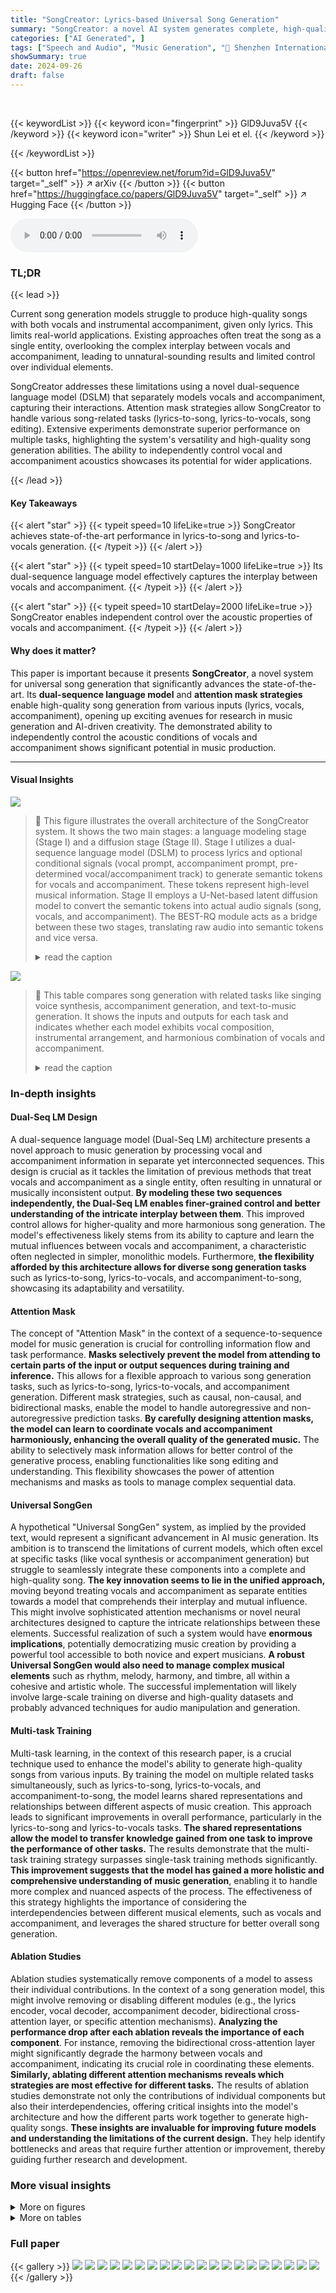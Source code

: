 ```yaml
---
title: "SongCreator: Lyrics-based Universal Song Generation"
summary: "SongCreator: a novel AI system generates complete, high-quality songs from lyrics, surpassing existing methods in lyrics-to-song and lyrics-to-vocals generation."
categories: ["AI Generated", ]
tags: ["Speech and Audio", "Music Generation", "🏢 Shenzhen International Graduate School, Tsinghua University",]
showSummary: true
date: 2024-09-26
draft: false
---
```


<br>

{{< keywordList >}}
{{< keyword icon="fingerprint" >}} GlD9Juva5V {{< /keyword >}}
{{< keyword icon="writer" >}} Shun Lei et el. {{< /keyword >}}
 
{{< /keywordList >}}

{{< button href="https://openreview.net/forum?id=GlD9Juva5V" target="_self" >}}
↗ arXiv
{{< /button >}}
{{< button href="https://huggingface.co/papers/GlD9Juva5V" target="_self" >}}
↗ Hugging Face
{{< /button >}}



<audio controls>
    <source src="https://ai-paper-reviewer.com/GlD9Juva5V/podcast.wav" type="audio/wav">
    Your browser does not support the audio element.
</audio>


### TL;DR


{{< lead >}}

Current song generation models struggle to produce high-quality songs with both vocals and instrumental accompaniment, given only lyrics. This limits real-world applications.  Existing approaches often treat the song as a single entity, overlooking the complex interplay between vocals and accompaniment, leading to unnatural-sounding results and limited control over individual elements.

SongCreator addresses these limitations using a novel dual-sequence language model (DSLM) that separately models vocals and accompaniment, capturing their interactions.  Attention mask strategies allow SongCreator to handle various song-related tasks (lyrics-to-song, lyrics-to-vocals, song editing).  Extensive experiments demonstrate superior performance on multiple tasks, highlighting the system's versatility and high-quality song generation abilities.  The ability to independently control vocal and accompaniment acoustics showcases its potential for wider applications.

{{< /lead >}}


#### Key Takeaways

{{< alert "star" >}}
{{< typeit speed=10 lifeLike=true >}} SongCreator achieves state-of-the-art performance in lyrics-to-song and lyrics-to-vocals generation. {{< /typeit >}}
{{< /alert >}}

{{< alert "star" >}}
{{< typeit speed=10 startDelay=1000 lifeLike=true >}} Its dual-sequence language model effectively captures the interplay between vocals and accompaniment. {{< /typeit >}}
{{< /alert >}}

{{< alert "star" >}}
{{< typeit speed=10 startDelay=2000 lifeLike=true >}} SongCreator enables independent control over the acoustic properties of vocals and accompaniment. {{< /typeit >}}
{{< /alert >}}

#### Why does it matter?
This paper is important because it presents **SongCreator**, a novel system for universal song generation that significantly advances the state-of-the-art.  Its **dual-sequence language model** and **attention mask strategies** enable high-quality song generation from various inputs (lyrics, vocals, accompaniment), opening up exciting avenues for research in music generation and AI-driven creativity. The demonstrated ability to independently control the acoustic conditions of vocals and accompaniment shows significant potential in music production.

------
#### Visual Insights



![](https://ai-paper-reviewer.com/GlD9Juva5V/figures_2_1.jpg)

> 🔼 This figure illustrates the overall architecture of the SongCreator system.  It shows the two main stages: a language modeling stage (Stage I) and a diffusion stage (Stage II). Stage I utilizes a dual-sequence language model (DSLM) to process lyrics and optional conditional signals (vocal prompt, accompaniment prompt, pre-determined vocal/accompaniment track) to generate semantic tokens for vocals and accompaniment.  These tokens represent high-level musical information. Stage II employs a U-Net-based latent diffusion model to convert the semantic tokens into actual audio signals (song, vocals, and accompaniment).  The BEST-RQ module acts as a bridge between these two stages, translating raw audio into semantic tokens and vice versa.
> <details>
> <summary>read the caption</summary>
> Figure 1: The overview of SongCreator. The BEST-RQ tokens is a proxy that bridges the DSLM and the latent diffusion model.
> </details>





![](https://ai-paper-reviewer.com/GlD9Juva5V/tables_1_1.jpg)

> 🔼 This table compares song generation with related tasks like singing voice synthesis, accompaniment generation, and text-to-music generation.  It shows the inputs and outputs for each task and indicates whether each model exhibits vocal composition, instrumental arrangement, and harmonious combination of vocals and accompaniment.
> <details>
> <summary>read the caption</summary>
> Table 1: A comparison of song generation with related tasks in the literature. We use Composition to denote whether the model can complete vocal composition, Arrangement to denote whether the model can arrange the instrumental accompaniment, and Harmony to denote whether vocals and accompaniment sound harmonious and pleasant together.
> </details>





### In-depth insights


#### Dual-Seq LM Design
A dual-sequence language model (Dual-Seq LM) architecture presents a novel approach to music generation by processing vocal and accompaniment information in separate yet interconnected sequences. This design is crucial as it tackles the limitation of previous methods that treat vocals and accompaniment as a single entity, often resulting in unnatural or musically inconsistent output.  **By modeling these two sequences independently, the Dual-Seq LM enables finer-grained control and better understanding of the intricate interplay between them**. This improved control allows for higher-quality and more harmonious song generation. The model's effectiveness likely stems from its ability to capture and learn the mutual influences between vocals and accompaniment, a characteristic often neglected in simpler, monolithic models.  Furthermore, **the flexibility afforded by this architecture allows for diverse song generation tasks** such as lyrics-to-song, lyrics-to-vocals, and accompaniment-to-song, showcasing its adaptability and versatility.

#### Attention Mask
The concept of "Attention Mask" in the context of a sequence-to-sequence model for music generation is crucial for controlling information flow and task performance.  **Masks selectively prevent the model from attending to certain parts of the input or output sequences during training and inference.** This allows for a flexible approach to various song generation tasks, such as lyrics-to-song, lyrics-to-vocals, and accompaniment generation.  Different mask strategies, such as causal, non-causal, and bidirectional masks, enable the model to handle autoregressive and non-autoregressive prediction tasks. **By carefully designing attention masks, the model can learn to coordinate vocals and accompaniment harmoniously, enhancing the overall quality of the generated music.**  The ability to selectively mask information allows for better control of the generative process, enabling functionalities like song editing and understanding. This flexibility showcases the power of attention mechanisms and masks as tools to manage complex sequential data.

#### Universal SongGen
A hypothetical "Universal SongGen" system, as implied by the provided text, would represent a significant advancement in AI music generation.  Its ambition is to transcend the limitations of current models, which often excel at specific tasks (like vocal synthesis or accompaniment generation) but struggle to seamlessly integrate these components into a complete and high-quality song.  **The key innovation seems to lie in the unified approach,** moving beyond treating vocals and accompaniment as separate entities towards a model that comprehends their interplay and mutual influence. This might involve sophisticated attention mechanisms or novel neural architectures designed to capture the intricate relationships between these elements.  Successful realization of such a system would have **enormous implications**, potentially democratizing music creation by providing a powerful tool accessible to both novice and expert musicians.  **A robust Universal SongGen would also need to manage complex musical elements** such as rhythm, melody, harmony, and timbre, all within a cohesive and artistic whole.  The successful implementation will likely involve large-scale training on diverse and high-quality datasets and probably advanced techniques for audio manipulation and generation.

#### Multi-task Training
Multi-task learning, in the context of this research paper, is a crucial technique used to enhance the model's ability to generate high-quality songs from various inputs.  By training the model on multiple related tasks simultaneously, such as lyrics-to-song, lyrics-to-vocals, and accompaniment-to-song, the model learns shared representations and relationships between different aspects of music creation. This approach leads to significant improvements in overall performance, particularly in the lyrics-to-song and lyrics-to-vocals tasks.  **The shared representations allow the model to transfer knowledge gained from one task to improve the performance of other tasks.** The results demonstrate that the multi-task training strategy surpasses single-task training methods significantly.  **This improvement suggests that the model has gained a more holistic and comprehensive understanding of music generation**, enabling it to handle more complex and nuanced aspects of the process. The effectiveness of this strategy highlights the importance of considering the interdependencies between different musical elements, such as vocals and accompaniment, and leverages the shared structure for better overall song generation.

#### Ablation Studies
Ablation studies systematically remove components of a model to assess their individual contributions.  In the context of a song generation model, this might involve removing or disabling different modules (e.g., the lyrics encoder, vocal decoder, accompaniment decoder, bidirectional cross-attention layer, or specific attention mechanisms).  **Analyzing the performance drop after each ablation reveals the importance of each component**. For instance, removing the bidirectional cross-attention layer might significantly degrade the harmony between vocals and accompaniment, indicating its crucial role in coordinating these elements.  **Similarly, ablating different attention mechanisms reveals which strategies are most effective for different tasks.**  The results of ablation studies demonstrate not only the contributions of individual components but also their interdependencies, offering critical insights into the model's architecture and how the different parts work together to generate high-quality songs.  **These insights are invaluable for improving future models and understanding the limitations of the current design.**  They help identify bottlenecks and areas that require further attention or improvement, thereby guiding further research and development.


### More visual insights

<details>
<summary>More on figures
</summary>


![](https://ai-paper-reviewer.com/GlD9Juva5V/figures_3_1.jpg)

> 🔼 This figure illustrates the architecture of the Dual-Sequence Language Model (DSLM) which is a core component of SongCreator.  The DSLM consists of three decoders: one for vocals, one for accompaniment, and one for the complete song.  Each decoder utilizes self-attention and cross-attention mechanisms. Notably, a bidirectional cross-attention (BCA) layer allows interaction between the vocal and accompaniment decoders, enabling a more harmoniously coordinated output.  The figure highlights various attention mask strategies used for different song generation tasks (lyrics-to-song, vocals-to-song, accompaniment-to-song, song editing, etc.).  These attention masks control information flow within and between the decoders, adapting DSLM for various song-related tasks.
> <details>
> <summary>read the caption</summary>
> Figure 2: The overview of DSLM with the attention mask strategies. The DSLM can utilize specific attention mask strategy to achieve different song generation tasks. We illustrate multiple attention mask strategies of what each vocal token's representation attend to in both self-attention and bidirectional cross-attention. Attention mask strategies in the accompaniment decoder are similar.
> </details>



![](https://ai-paper-reviewer.com/GlD9Juva5V/figures_8_1.jpg)

> 🔼 The figure shows the results of an A/B preference test comparing SongCreator's performance to a version of the model without the Bidirectional Cross-Attention (BCA) layer.  The test was performed on two tasks: lyrics-to-song and lyrics-to-vocals. The results indicate that the BCA layer significantly improves the performance of the model, especially on the lyrics-to-vocals task.  SongCreator with BCA is overwhelmingly preferred in both scenarios.
> <details>
> <summary>read the caption</summary>
> Figure 3: Results of the AB preference test between SongCreator and the model without using BCA.
> </details>



![](https://ai-paper-reviewer.com/GlD9Juva5V/figures_9_1.jpg)

> 🔼 This figure shows the results of an A/B preference test comparing SongCreator's performance against a version of the model where the non-causal attention mask in the self-attention layer was disabled.  The test was conducted across three tasks: lyrics-to-song, vocals-to-song, and accompaniment-to-song. The results demonstrate a significant performance decrease in all three tasks when the non-causal mask was removed, especially for the vocals-to-song task.  This highlights the importance of the non-causal attention mask for capturing contextual relationships and improving generation quality.
> <details>
> <summary>read the caption</summary>
> Figure 4: Results of the AB preference test between SongCreator and the model without using non-causal mask in SA.
> </details>



![](https://ai-paper-reviewer.com/GlD9Juva5V/figures_22_1.jpg)

> 🔼 This figure shows a high-level overview of the SongCreator architecture.  It illustrates the data flow, starting with lyrics as input. The lyrics are then processed by a dual-sequence language model (DSLM), which generates semantic tokens for both vocals and accompaniment. These tokens are further processed by a latent diffusion model which ultimately outputs the song audio. BEST-RQ tokens act as an intermediary representation between the DSLM and the diffusion model.
> <details>
> <summary>read the caption</summary>
> Figure 1: The overview of SongCreator. The BEST-RQ tokens is a proxy that bridges the DSLM and the latent diffusion model.
> </details>



![](https://ai-paper-reviewer.com/GlD9Juva5V/figures_24_1.jpg)

> 🔼 This figure shows the overall architecture of the SongCreator system.  It illustrates the flow of information, starting with lyrics as input, which are then encoded using a Lyrics Encoder. This information is then passed to a Dual-Sequence Language Model (DSLM), which independently processes the vocal and accompaniment components. The DSLM outputs are converted into semantic tokens using a BEST-RQ module, which serves as a bridge to a Latent Diffusion Model (LDM).  The LDM finally generates the song audio, integrating both vocals and accompaniment.
> <details>
> <summary>read the caption</summary>
> Figure 1: The overview of SongCreator. The BEST-RQ tokens is a proxy that bridges the DSLM and the latent diffusion model.
> </details>



![](https://ai-paper-reviewer.com/GlD9Juva5V/figures_24_2.jpg)

> 🔼 This figure shows the overall architecture of the SongCreator model. It consists of three main stages: 1) a lyrics encoder that processes the input lyrics; 2) a dual-sequence language model (DSLM) that generates semantic tokens for both vocals and accompaniment; and 3) a latent diffusion model that converts these tokens into high-quality audio. The BEST-RQ tokens act as an intermediary representation between the DSLM and the latent diffusion model.  The figure also illustrates the process of generating a song from lyrics and optionally including vocal or accompaniment prompts.
> <details>
> <summary>read the caption</summary>
> Figure 1: The overview of SongCreator. The BEST-RQ tokens is a proxy that bridges the DSLM and the latent diffusion model.
> </details>



![](https://ai-paper-reviewer.com/GlD9Juva5V/figures_25_1.jpg)

> 🔼 This figure shows a high-level overview of the SongCreator architecture, illustrating the flow of information from lyrics input to the final generated song audio.  The lyrics are first processed by a lyrics encoder, then fed into a dual-sequence language model (DSLM) which generates semantic tokens representing vocals and accompaniment separately. These tokens are then converted to audio using a latent diffusion model (LDM) with the help of BEST-RQ which acts as a bridge between the DSLM and LDM. The figure also shows the optional addition of vocal and accompaniment prompts to control the characteristics of the generated audio. 
> <details>
> <summary>read the caption</summary>
> Figure 1: The overview of SongCreator. The BEST-RQ tokens is a proxy that bridges the DSLM and the latent diffusion model.
> </details>



![](https://ai-paper-reviewer.com/GlD9Juva5V/figures_25_2.jpg)

> 🔼 This figure shows the overall architecture of SongCreator, a lyrics-based universal song generation system.  It details the two main stages: language modeling and diffusion. The language modeling stage uses a dual-sequence language model (DSLM) to process lyrics and generate semantic tokens for both vocals and accompaniment. These tokens are then fed into a latent diffusion model (LDM), which uses a variational autoencoder (VAE) and a U-Net to generate the final audio.  BEST-RQ tokens act as an intermediary representation between the DSLM and the LDM.
> <details>
> <summary>read the caption</summary>
> Figure 1: The overview of SongCreator. The BEST-RQ tokens is a proxy that bridges the DSLM and the latent diffusion model.
> </details>



![](https://ai-paper-reviewer.com/GlD9Juva5V/figures_25_3.jpg)

> 🔼 This figure illustrates the architecture of SongCreator, a lyrics-based universal song generation system.  It shows the main components: a lyrics encoder, a dual-sequence language model (DSLM) with separate decoders for vocals and accompaniment, and a latent diffusion model (LDM) for audio generation.  The BEST-RQ tokens act as an intermediary representation between the DSLM's textual outputs and the LDM's audio generation process.  The diagram also shows the flow of information, from lyrics input to final song audio output, including optional conditional signals such as vocal and accompaniment prompts.
> <details>
> <summary>read the caption</summary>
> Figure 1: The overview of SongCreator. The BEST-RQ tokens is a proxy that bridges the DSLM and the latent diffusion model.
> </details>



![](https://ai-paper-reviewer.com/GlD9Juva5V/figures_26_1.jpg)

> 🔼 This figure shows the overall architecture of the SongCreator model.  It illustrates the process of song generation, starting with lyrics as input. The lyrics are encoded, and then a dual-sequence language model (DSLM) processes the information to generate semantic tokens for both vocals and accompaniment.  These tokens are then fed into a latent diffusion model that outputs the final song audio. BEST-RQ tokens act as an intermediary representation between the DSLM and the diffusion model.
> <details>
> <summary>read the caption</summary>
> Figure 1: The overview of SongCreator. The BEST-RQ tokens is a proxy that bridges the DSLM and the latent diffusion model.
> </details>



</details>




<details>
<summary>More on tables
</summary>


![](https://ai-paper-reviewer.com/GlD9Juva5V/tables_5_1.jpg)
> 🔼 This table lists the eight tasks supported by the SongCreator model, showing the input conditions, output types, and the attention mask strategies (self-attention and bidirectional cross-attention) used for each task.  The * indicates tasks where SongCreator shows significant improvement over previous state-of-the-art methods.  Square brackets around conditions indicate optional inputs.
> <details>
> <summary>read the caption</summary>
> Table 2: Specific attention mask strategy of all tasks supported by SongCreator. [·] indicates that the condition is optional. * indicates that our proposed model achieves significant improvements in this task.
> </details>

![](https://ai-paper-reviewer.com/GlD9Juva5V/tables_7_1.jpg)
> 🔼 This table presents the results of the lyrics-to-song task without using any audio prompts. It compares the performance of SongCreator with several baseline models across three metrics: FAD (Fréchet Audio Distance), Musicality (MOS score), and Quality (MOS score). Lower FAD indicates better generation fidelity, while higher Musicality and Quality scores represent better subjective evaluations. The results show that SongCreator outperforms the baseline models in both musicality and quality.
> <details>
> <summary>read the caption</summary>
> Table 3: Lyrics-to-song evaluation without audio prompt.
> </details>

![](https://ai-paper-reviewer.com/GlD9Juva5V/tables_7_2.jpg)
> 🔼 This table presents the results of the lyrics-to-vocals task without using any audio prompts. It compares the performance of SongCreator and several baselines, including MusicLM and VALL-E, across three evaluation metrics: Musicality, Quality, and Similarity.  SongCreator demonstrates superior performance across all three metrics compared to the baselines.
> <details>
> <summary>read the caption</summary>
> Table 4: Lyrics-to-vocals evaluation without audio prompt.
> </details>

![](https://ai-paper-reviewer.com/GlD9Juva5V/tables_7_3.jpg)
> 🔼 This table presents the results of a prompt-based lyrics-to-vocals experiment.  The model generated vocals using prompts randomly selected from a held-out set. The results are evaluated using SECS (Speaker Embedding Cosine Similarity), Musicality (MOS score), and Similarity (MOS score).  The metrics assess the quality of the generated vocals in terms of speaker similarity, musicality, and overall similarity to reference vocals.
> <details>
> <summary>read the caption</summary>
> Table 6: Prompt-based lyrics-to-vocals. We sample the prompt at random from a held-out set.
> </details>

![](https://ai-paper-reviewer.com/GlD9Juva5V/tables_7_4.jpg)
> 🔼 This table presents the results of a prompt-based lyrics-to-song generation task.  The model was evaluated using FAD (Fréchet Audio Distance), MCD (Mel-Cepstral Distortion), Musicality (MOS), and Similarity (MOS) metrics.  The prompt was randomly selected from a held-out set to assess the model's ability to generate songs with varied acoustic conditions based on the provided prompt.
> <details>
> <summary>read the caption</summary>
> Table 5: Prompt-based lyrics-to-song. We sample the prompt at random from a held-out set.
> </details>

![](https://ai-paper-reviewer.com/GlD9Juva5V/tables_7_5.jpg)
> 🔼 This table presents the results of the Vocals-to-song task, comparing SongCreator against several baselines.  Metrics include FAD (Fréchet Audio Distance), Musicality (MOS score), and Harmony (MOS score).  The table helps demonstrate SongCreator's performance compared to existing methods when generating a song from an input vocal track.
> <details>
> <summary>read the caption</summary>
> Table 7: Vocals-to-song evaluation.
> </details>

![](https://ai-paper-reviewer.com/GlD9Juva5V/tables_8_1.jpg)
> 🔼 This table presents the results of the music continuation evaluation. Three models, AudioLM, GPT, and SongCreator, are evaluated using three metrics: FAD (Fréchet Audio Distance), Musicality (MOS score), and Similarity (MOS score).  Lower FAD indicates better fidelity, while higher Musicality and Similarity scores indicate better performance.  The results show that SongCreator achieves competitive performance with state-of-the-art models in music continuation.
> <details>
> <summary>read the caption</summary>
> Table 9: Music continuation evaluation.
> </details>

![](https://ai-paper-reviewer.com/GlD9Juva5V/tables_8_2.jpg)
> 🔼 This table compares different music generation tasks based on their inputs and outputs, focusing on whether each task involves vocal composition, instrumental arrangement, and the harmonious integration of vocals and accompaniment.  It helps to illustrate the unique contribution of the SongCreator model, which aims to achieve all three aspects simultaneously.
> <details>
> <summary>read the caption</summary>
> Table 1: A comparison of song generation with related tasks in the literature. We use Composition to denote whether the model can complete vocal composition, Arrangement to denote whether the model can arrange the instrumental accompaniment, and Harmony to denote whether vocals and accompaniment sound harmonious and pleasant together.
> </details>

![](https://ai-paper-reviewer.com/GlD9Juva5V/tables_15_1.jpg)
> 🔼 This table compares the capabilities of different song generation approaches and related tasks, focusing on whether they can perform vocal composition, instrumental arrangement, and harmonious vocal and accompaniment generation.  It highlights the unique challenge of generating songs with both vocals and accompaniment given only lyrics as input.
> <details>
> <summary>read the caption</summary>
> Table 1: A comparison of song generation with related tasks in the literature. We use Composition to denote whether the model can complete vocal composition, Arrangement to denote whether the model can arrange the instrumental accompaniment, and Harmony to denote whether vocals and accompaniment sound harmonious and pleasant together.
> </details>

![](https://ai-paper-reviewer.com/GlD9Juva5V/tables_16_1.jpg)
> 🔼 This table presents a comparison of the performance of various semantic tokenizers in reconstructing music.  The models used were HuBERT, MERT, MusicFM, and BEST-RQ.  The evaluation metric used was ViSQOL, which measures the quality of the reconstructed audio.  BEST-RQ shows the best performance, suggesting it is a better choice for music reconstruction.
> <details>
> <summary>read the caption</summary>
> Table 13: Reconstructed music performance results for different semantic tokenizers.
> </details>

![](https://ai-paper-reviewer.com/GlD9Juva5V/tables_19_1.jpg)
> 🔼 This table compares different music generation tasks, including singing voice synthesis, song composition, text-to-music, accompaniment generation, and the complete song generation task. For each task, it lists the input, output, and whether the model can complete vocal composition, instrumental arrangement, and achieve harmonious vocals and accompaniment.  The table highlights that while previous work has tackled aspects of song generation, the complete generation of songs with both vocals and accompaniment from lyrics remained a significant challenge before SongCreator.
> <details>
> <summary>read the caption</summary>
> Table 1: A comparison of song generation with related tasks in the literature. We use Composition to denote whether the model can complete vocal composition, Arrangement to denote whether the model can arrange the instrumental accompaniment, and Harmony to denote whether vocals and accompaniment sound harmonious and pleasant together.
> </details>

![](https://ai-paper-reviewer.com/GlD9Juva5V/tables_19_2.jpg)
> 🔼 This table presents the results of an A/B preference test comparing the song generation quality of SongCreator and Jukebox. Participants were asked to choose their preferred song based on overall quality. The results show that SongCreator was preferred in 60% of comparisons, while Jukebox was preferred in 38.5%, and 1.5% showed no preference.
> <details>
> <summary>read the caption</summary>
> Table 15: Results of the AB preference test between SongCreator and Jukebox in lyrics-to-song. N/P denotes “no preference”.
> </details>

![](https://ai-paper-reviewer.com/GlD9Juva5V/tables_19_3.jpg)
> 🔼 This table presents the results of an A/B preference test comparing the quality of vocal generation between SongCreator and Singsong. Participants were asked to choose their preferred song based on overall quality.  The results show that Singsong was preferred by a significant margin (54.1%) compared to SongCreator (30%), with only a small percentage (15.9%) indicating no preference.
> <details>
> <summary>read the caption</summary>
> Table 16: Results of the AB preference test between SongCreator and Singsong in vocals-to-song. N/P denotes 'no preference'.
> </details>

![](https://ai-paper-reviewer.com/GlD9Juva5V/tables_20_1.jpg)
> 🔼 This table shows the specific attention mask strategies used for each of the eight tasks supported by SongCreator.  It details the attention masking approach used for both self-attention (SA) and bidirectional cross-attention (BCA) layers within the model for vocals and accompaniment generation.  The table clarifies which masking strategy (causal, non-causal, bidirectional, accompaniment-to-vocal (A2V), or vocal-to-accompaniment (V2A)) is employed for each layer in each task, highlighting tasks where SongCreator shows significant improvement over previous works.
> <details>
> <summary>read the caption</summary>
> Table 2: Specific attention mask strategy of all tasks supported by SongCreator. [·] indicates that the condition is optional. * indicates that our proposed model achieves significant improvements in this task.
> </details>

![](https://ai-paper-reviewer.com/GlD9Juva5V/tables_20_2.jpg)
> 🔼 This table shows the different attention mask strategies used by SongCreator for eight different song generation tasks.  For each task, it specifies the input conditions (lyrics, vocal prompt, accompaniment prompt, etc.), the output (song, vocals, etc.), and the attention mask strategies used in the self-attention (SA) and bidirectional cross-attention (BCA) layers of the model.  The SA mask can be either causal (only attending to previous tokens) or non-causal (attending to all tokens). The BCA mask options include Bidirectional (BR), Accompaniment-to-Vocals (A2V), Vocals-to-Accompaniment (V2A), and None (no cross-attention). The table highlights the tasks where SongCreator achieved state-of-the-art or significantly improved results.
> <details>
> <summary>read the caption</summary>
> Table 2: Specific attention mask strategy of all tasks supported by SongCreator. [·] indicates that the condition is optional. * indicates that our proposed model achieves significant improvements in this task.
> </details>

![](https://ai-paper-reviewer.com/GlD9Juva5V/tables_20_3.jpg)
> 🔼 This table presents the results of an A/B preference test comparing different attention mask strategies used in the bidirectional cross-attention (BCA) layer of the SongCreator model for the accompaniment-to-song generation task.  The test shows the percentage of participants who preferred each strategy (BR, A2V) or had no preference (N/P). The A2V strategy, allowing the vocal decoder to attend to the entire accompaniment sequence, was significantly preferred.
> <details>
> <summary>read the caption</summary>
> Table 19: Results of the AB preference test for using different attention mask strategies in BAC on the Accompaniment-to-song task.
> </details>

![](https://ai-paper-reviewer.com/GlD9Juva5V/tables_20_4.jpg)
> 🔼 This table shows the attention mask strategies used by SongCreator for various song generation tasks, including lyrics-to-song, lyrics-to-vocals, accompaniment-to-song, vocals-to-song, music continuation, song editing, vocals editing, and vocals editing in song.  It details the specific mask strategies (SA mask and BCA mask) employed for each task, indicating whether a causal, non-causal, bidirectional, or no mask is used for self-attention (SA) and bidirectional cross-attention (BCA) layers.  The optional conditions for each task are also listed, along with an indication of significant performance improvements achieved by the model (*).
> <details>
> <summary>read the caption</summary>
> Table 2: Specific attention mask strategy of all tasks supported by SongCreator. [·] indicates that the condition is optional. * indicates that our proposed model achieves significant improvements in this task.
> </details>

</details>




### Full paper

{{< gallery >}}
<img src="https://ai-paper-reviewer.com/GlD9Juva5V/1.png" class="grid-w50 md:grid-w33 xl:grid-w25" />
<img src="https://ai-paper-reviewer.com/GlD9Juva5V/2.png" class="grid-w50 md:grid-w33 xl:grid-w25" />
<img src="https://ai-paper-reviewer.com/GlD9Juva5V/3.png" class="grid-w50 md:grid-w33 xl:grid-w25" />
<img src="https://ai-paper-reviewer.com/GlD9Juva5V/4.png" class="grid-w50 md:grid-w33 xl:grid-w25" />
<img src="https://ai-paper-reviewer.com/GlD9Juva5V/5.png" class="grid-w50 md:grid-w33 xl:grid-w25" />
<img src="https://ai-paper-reviewer.com/GlD9Juva5V/6.png" class="grid-w50 md:grid-w33 xl:grid-w25" />
<img src="https://ai-paper-reviewer.com/GlD9Juva5V/7.png" class="grid-w50 md:grid-w33 xl:grid-w25" />
<img src="https://ai-paper-reviewer.com/GlD9Juva5V/8.png" class="grid-w50 md:grid-w33 xl:grid-w25" />
<img src="https://ai-paper-reviewer.com/GlD9Juva5V/9.png" class="grid-w50 md:grid-w33 xl:grid-w25" />
<img src="https://ai-paper-reviewer.com/GlD9Juva5V/10.png" class="grid-w50 md:grid-w33 xl:grid-w25" />
<img src="https://ai-paper-reviewer.com/GlD9Juva5V/11.png" class="grid-w50 md:grid-w33 xl:grid-w25" />
<img src="https://ai-paper-reviewer.com/GlD9Juva5V/12.png" class="grid-w50 md:grid-w33 xl:grid-w25" />
<img src="https://ai-paper-reviewer.com/GlD9Juva5V/13.png" class="grid-w50 md:grid-w33 xl:grid-w25" />
<img src="https://ai-paper-reviewer.com/GlD9Juva5V/14.png" class="grid-w50 md:grid-w33 xl:grid-w25" />
<img src="https://ai-paper-reviewer.com/GlD9Juva5V/15.png" class="grid-w50 md:grid-w33 xl:grid-w25" />
<img src="https://ai-paper-reviewer.com/GlD9Juva5V/16.png" class="grid-w50 md:grid-w33 xl:grid-w25" />
<img src="https://ai-paper-reviewer.com/GlD9Juva5V/17.png" class="grid-w50 md:grid-w33 xl:grid-w25" />
<img src="https://ai-paper-reviewer.com/GlD9Juva5V/18.png" class="grid-w50 md:grid-w33 xl:grid-w25" />
<img src="https://ai-paper-reviewer.com/GlD9Juva5V/19.png" class="grid-w50 md:grid-w33 xl:grid-w25" />
<img src="https://ai-paper-reviewer.com/GlD9Juva5V/20.png" class="grid-w50 md:grid-w33 xl:grid-w25" />
{{< /gallery >}}